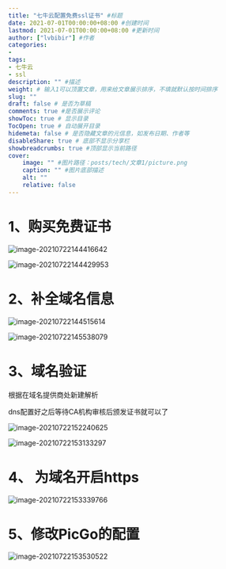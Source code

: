 ```yaml
---
title: "七牛云配置免费ssl证书" #标题
date: 2021-07-01T00:00:00+08:00 #创建时间
lastmod: 2021-07-01T00:00:00+08:00 #更新时间
author: ["lvbibir"] #作者
categories: 
- 
tags: 
- 七牛云
- ssl
description: "" #描述
weight: # 输入1可以顶置文章，用来给文章展示排序，不填就默认按时间排序
slug: ""
draft: false # 是否为草稿
comments: true #是否展示评论
showToc: true # 显示目录
TocOpen: true # 自动展开目录
hidemeta: false # 是否隐藏文章的元信息，如发布日期、作者等
disableShare: true # 底部不显示分享栏
showbreadcrumbs: true #顶部显示当前路径
cover:
    image: "" #图片路径：posts/tech/文章1/picture.png
    caption: "" #图片底部描述
    alt: ""
    relative: false
---
```

# 1、购买免费证书

![image-20210722144416642](https://image.lvbibir.cn/blog/image-20210722144416642.png)

![image-20210722144429953](https://image.lvbibir.cn/blog/image-20210722144429953.png)

# 2、补全域名信息

![image-20210722144515614](https://image.lvbibir.cn/blog/image-20210722144515614.png)

![image-20210722145538079](https://image.lvbibir.cn/blog/image-20210722145538079.png)

# 3、域名验证

根据在域名提供商处新建解析

dns配置好之后等待CA机构审核后颁发证书就可以了

![image-20210722152240625](https://image.lvbibir.cn/blog/image-20210722152240625.png)

![image-20210722153133297](https://image.lvbibir.cn/blog/image-20210722153133297.png)

# 4、 为域名开启https

![image-20210722153339766](https://image.lvbibir.cn/blog/image-20210722153339766.png)

# 5、修改PicGo的配置

![image-20210722153530522](https://image.lvbibir.cn/blog/image-20210722153530522.png)

